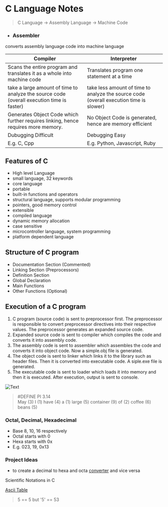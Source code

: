 # C Language Notes

>C Language -> Assembly Language -> Machine Code

- ### Assembler
converts assembly language code into machine language

Compiler | Interpreter
-- | --
Scans the entire program and translates it as a whole into machine code | Translates program one statement at a time
take a large amount of time to analyze the source code (overall execution time is faster) | take less amount of time to analyze the source code (overall execution time is slower)
Generates Object Code which further requires linking, hence requires more memory. | No Object Code is generated, hence are memory efficient
Dubugging Difficult | Debugging Easy
E.g. C, Cpp | E.g. Python, Javascript, Ruby


## Features of C
- High level Language
- small language, 32 keywords
- core language
- portable
- built-in functions and operators
- structural language, supports modular programming
- pointers, good memory control
- extensible
- compiled language
- dynamic memory allocation
- case sensitive
- microcontroller language, system programming
- platform dependent language


## Structure of C program
- Documentation Section (Commented)
- Linking Section (Preprocessors)
- Definition Section
- Global Declaration
- Main Functions
- Other Functions (Optional)


## Execution of a C program
1) C program (source code) is sent to preprocessor first. The preprocessor is responsible to convert preprocessor directives into their respective values. The preprocessor generates an expanded source code.
2) Expanded source code is sent to compiler which compiles the code and converts it into assembly code.
3) The assembly code is sent to assembler which assembles the code and converts it into object code. Now a simple.obj file is generated.
4) The object code is sent to linker which links it to the library such as header files. Then it is converted into executable code. A siple.exe file is generated.
5) The executable code is sent to loader which loads it into memory and then it is executed. After execution, output is sent to console.

<!-- >main.c->(preprocessor)-> main.i->(compiler) main.asm->(assembler)-> main.obj->(linker) main.exe -->


![Text](https://digitalmarketingdeal.com/blog/wp-content/uploads/2019/12/What-is-C-Programing-C-Language-Basics.png)

> #DEFINE PI 3.14  
>May (3) I (1) have (4) a (1) large (5) container (9) of (2) coffee (6) beans (5)

### Octal, Decimal, Hexadecimal
- Base 8, 10, 16 respectively
- Octal starts with 0
- Hexa starts with 0x
- E.g. 023, 19, 0x13

### Project Ideas
- to create a decimal to hexa and octa [converter]() and vice versa

Scientific Notations in C

[Ascii Table](https://github.com/srajano/C/blob/main/ascii%20table.md)

> 5 == 5 but '5' == 53